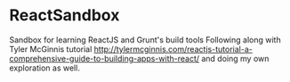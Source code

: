 # ReactSandbox
Sandbox for learning ReactJS and Grunt's build tools
Following along with Tyler McGinnis tutorial <a href="http://tylermcginnis.com/reactjs-tutorial-a-comprehensive-guide-to-building-apps-with-react/">
http://tylermcginnis.com/reactjs-tutorial-a-comprehensive-guide-to-building-apps-with-react/</a> and doing my own exploration as well.
